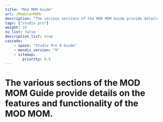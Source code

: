 ```yaml
---
title: "Mod MOM Guide"
url: /ModularMOM/
description: "The various sections of the MOD MOM Guide provide details on the features and functionality of the MOD MOM."
tags: ["studio pro"]
weight: 10
no_list: false
description_list: true
cascade:
    - space: "Studio Pro 9 Guide"
    - mendix_version: "9"
    - sitemap:
        priority: 0.8
---
```



# The various sections of the MOD MOM Guide provide details on the features and functionality of the MOD MOM.
